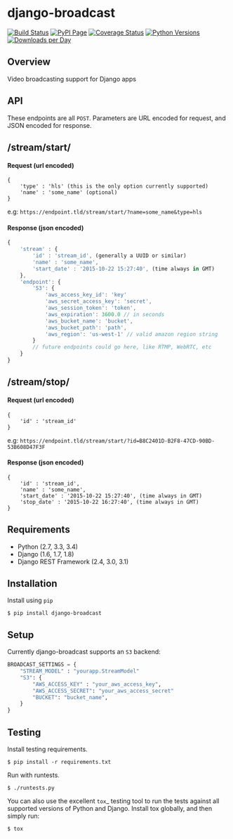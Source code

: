 django-broadcast
======================================

[![Build Status](https://img.shields.io/travis/PerchLive/django-broadcast.svg)](https://travis-ci.org/PerchLive/django-broadcast) [![PyPI Page](https://img.shields.io/pypi/v/django-broadcast.svg)](https://pypi.python.org/pypi/django-broadcast) [![Coverage Status](https://img.shields.io/coveralls/PerchLive/django-broadcast.svg)](https://coveralls.io/github/PerchLive/django-broadcast?branch=master) [![Python Versions](https://img.shields.io/pypi/pyversions/django-broadcast.svg)](https://pypi.python.org/pypi/django-broadcast) [![Downloads per Day](https://img.shields.io/pypi/dd/django-broadcast.svg)](https://pypi.python.org/pypi/django-broadcast)


Overview
--------

Video broadcasting support for Django apps

API
---

These endpoints are all `POST`. Parameters are URL encoded for request, and JSON encoded for response.

## /stream/start/

#### Request (url encoded)

```
{
    'type' : 'hls' (this is the only option currently supported)
	'name' : 'some_name' (optional)
}

```

e.g: `https://endpoint.tld/stream/start/?name=some_name&type=hls`
	

#### Response (json encoded)

```javascript
{
	'stream' : {
		'id' : 'stream_id', (generally a UUID or similar)
		'name' : 'some_name',
		'start_date' : '2015-10-22 15:27:40', (time always in GMT)
	},
	'endpoint': {
		'S3': {
			'aws_access_key_id': 'key'
			'aws_secret_access_key': 'secret',
			'aws_session_token': 'token',
			'aws_expiration': 3600.0 // in seconds
			'aws_bucket_name': 'bucket',
			'aws_bucket_path': 'path',
			'aws_region': 'us-west-1' // valid amazon region string
		}
		// future endpoints could go here, like RTMP, WebRTC, etc
	}
}

```

## /stream/stop/

#### Request (url encoded)

```
{
	'id' : 'stream_id'
}

```
e.g: `https://endpoint.tld/stream/start/?id=B8C2401D-B2F8-47CD-90BD-53B608D47F3F`
	

#### Response (json encoded)

```
{
	'id' : 'stream_id',
	'name' : 'some_name',
	'start_date' : '2015-10-22 15:27:40', (time always in GMT)
	'stop_date' : '2015-10-22 16:27:40', (time always in GMT)
}

```

Requirements
------------

-  Python (2.7, 3.3, 3.4)
-  Django (1.6, 1.7, 1.8)
-  Django REST Framework (2.4, 3.0, 3.1)

Installation
------------

Install using `pip`

    $ pip install django-broadcast

Setup
-----

Currently django-broadcast supports an `S3` backend:

```python
BROADCAST_SETTINGS = {
	"STREAM_MODEL" : "yourapp.StreamModel"
    "S3": {
        "AWS_ACCESS_KEY" : "your_aws_access_key",
        "AWS_ACCESS_SECRET": "your_aws_access_secret"
        "BUCKET": "bucket_name",
    }
}

```

Testing
-------

Install testing requirements.

    $ pip install -r requirements.txt

Run with runtests.

    $ ./runtests.py

You can also use the excellent `tox`_ testing tool to run the tests
against all supported versions of Python and Django. Install tox
globally, and then simply run:


    $ tox
